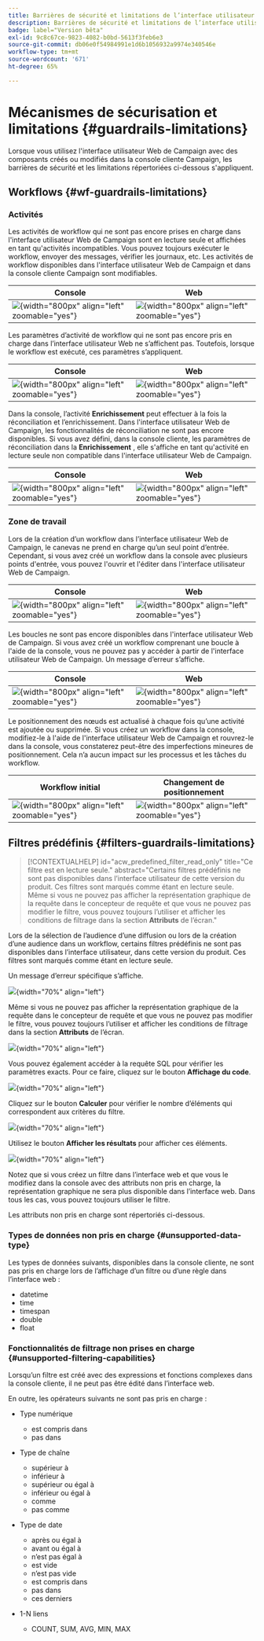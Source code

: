 ```yaml
---
title: Barrières de sécurité et limitations de l’interface utilisateur Web de Campaign
description: Barrières de sécurité et limitations de l’interface utilisateur Web de Campaign
badge: label="Version bêta"
exl-id: 9c8c67ce-9823-4082-b0bd-5613f3feb6e3
source-git-commit: db06e0f54984991e1d6b1056932a9974e340546e
workflow-type: tm+mt
source-wordcount: '671'
ht-degree: 65%

---
```


# Mécanismes de sécurisation et limitations {#guardrails-limitations}

Lorsque vous utilisez l&#39;interface utilisateur Web de Campaign avec des composants créés ou modifiés dans la console cliente Campaign, les barrières de sécurité et les limitations répertoriées ci-dessous s&#39;appliquent.

## Workflows {#wf-guardrails-limitations}

### Activités

Les activités de workflow qui ne sont pas encore prises en charge dans l&#39;interface utilisateur Web de Campaign sont en lecture seule et affichées en tant qu&#39;activités incompatibles. Vous pouvez toujours exécuter le workflow, envoyer des messages, vérifier les journaux, etc. Les activités de workflow disponibles dans l&#39;interface utilisateur Web de Campaign et dans la console cliente Campaign sont modifiables.

| Console | Web |
| --- | --- |
| ![](assets/limitations-activities-console.png){width="800px" align="left" zoomable="yes"} | ![](assets/limitations-activities-web.png){width="800px" align="left" zoomable="yes"} |

Les paramètres d’activité de workflow qui ne sont pas encore pris en charge dans l’interface utilisateur Web ne s’affichent pas. Toutefois, lorsque le workflow est exécuté, ces paramètres s’appliquent.

| Console | Web |
| --- | --- |
| ![](assets/limitations-options-console.png){width="800px" align="left" zoomable="yes"} | ![](assets/limitations-options-web.png){width="800px" align="left" zoomable="yes"} |

Dans la console, l’activité **Enrichissement** peut effectuer à la fois la réconciliation et l’enrichissement. Dans l&#39;interface utilisateur Web de Campaign, les fonctionnalités de réconciliation ne sont pas encore disponibles. Si vous avez défini, dans la console cliente, les paramètres de réconciliation dans la **Enrichissement** , elle s&#39;affiche en tant qu&#39;activité en lecture seule non compatible dans l&#39;interface utilisateur Web de Campaign.

| Console | Web |
| --- | --- |
| ![](assets/limitations-options-console.png){width="800px" align="left" zoomable="yes"} | ![](assets/limitations-options-web.png){width="800px" align="left" zoomable="yes"} |

### Zone de travail

Lors de la création d’un workflow dans l’interface utilisateur Web de Campaign, le canevas ne prend en charge qu’un seul point d’entrée. Cependant, si vous avez créé un workflow dans la console avec plusieurs points d&#39;entrée, vous pouvez l&#39;ouvrir et l&#39;éditer dans l&#39;interface utilisateur Web de Campaign.

| Console | Web |
| --- | --- |
| ![](assets/limitations-multiple-console.png){width="800px" align="left" zoomable="yes"} | ![](assets/limitations-multiple-web.png){width="800px" align="left" zoomable="yes"} |

Les boucles ne sont pas encore disponibles dans l&#39;interface utilisateur Web de Campaign. Si vous avez créé un workflow comprenant une boucle à l&#39;aide de la console, vous ne pouvez pas y accéder à partir de l&#39;interface utilisateur Web de Campaign. Un message d’erreur s’affiche.

| Console | Web |
| --- | --- |
| ![](assets/limitations-loops-console.png){width="800px" align="left" zoomable="yes"} | ![](assets/limitations-loops-web.png){width="800px" align="left" zoomable="yes"} |

Le positionnement des nœuds est actualisé à chaque fois qu’une activité est ajoutée ou supprimée. Si vous créez un workflow dans la console, modifiez-le à l&#39;aide de l&#39;interface utilisateur Web de Campaign et rouvrez-le dans la console, vous constaterez peut-être des imperfections mineures de positionnement. Cela n’a aucun impact sur les processus et les tâches du workflow.

| Workflow initial | Changement de positionnement |
| --- | --- |
| ![](assets/limitations-positioning1.png){width="800px" align="left" zoomable="yes"} | ![](assets/limitations-positioning2.png){width="800px" align="left" zoomable="yes"} |

## Filtres prédéfinis {#filters-guardrails-limitations}

>[!CONTEXTUALHELP]
>id="acw_predefined_filter_read_only"
>title="Ce filtre est en lecture seule."
>abstract="Certains filtres prédéfinis ne sont pas disponibles dans l’interface utilisateur de cette version du produit. Ces filtres sont marqués comme étant en lecture seule. Même si vous ne pouvez pas afficher la représentation graphique de la requête dans le concepteur de requête et que vous ne pouvez pas modifier le filtre, vous pouvez toujours l’utiliser et afficher les conditions de filtrage dans la section **Attributs** de l’écran."

Lors de la sélection de l’audience d’une diffusion ou lors de la création d’une audience dans un workflow, certains filtres prédéfinis ne sont pas disponibles dans l’interface utilisateur, dans cette version du produit. Ces filtres sont marqués comme étant en lecture seule.

Un message d’erreur spécifique s’affiche.

![](assets/filter-unavailable.png){width="70%" align="left"}

Même si vous ne pouvez pas afficher la représentation graphique de la requête dans le concepteur de requête et que vous ne pouvez pas modifier le filtre, vous pouvez toujours l’utiliser et afficher les conditions de filtrage dans la section **Attributs** de l’écran.

![](assets/rule-edit.png){width="70%" align="left"}

Vous pouvez également accéder à la requête SQL pour vérifier les paramètres exacts. Pour ce faire, cliquez sur le bouton **Affichage du code**.

![](assets/rule-code-view.png){width="70%" align="left"}

Cliquez sur le bouton **Calculer** pour vérifier le nombre d’éléments qui correspondent aux critères du filtre.

![](assets/rule-calculate.png){width="70%" align="left"}

Utilisez le bouton **Afficher les résultats** pour afficher ces éléments.

![](assets/rule-view-results.png){width="70%" align="left"}

Notez que si vous créez un filtre dans l’interface web et que vous le modifiez dans la console avec des attributs non pris en charge, la représentation graphique ne sera plus disponible dans l’interface web. Dans tous les cas, vous pouvez toujours utiliser le filtre.

Les attributs non pris en charge sont répertoriés ci-dessous.

### Types de données non pris en charge {#unsupported-data-type}

Les types de données suivants, disponibles dans la console cliente, ne sont pas pris en charge lors de l’affichage d’un filtre ou d’une règle dans l’interface web :

* datetime
* time
* timespan
* double
* float

### Fonctionnalités de filtrage non prises en charge {#unsupported-filtering-capabilities}

Lorsqu’un filtre est créé avec des expressions et fonctions complexes dans la console cliente, il ne peut pas être édité dans l’interface web.

En outre, les opérateurs suivants ne sont pas pris en charge :

* Type numérique
   * est compris dans
   * pas dans

* Type de chaîne
   * supérieur à
   * inférieur à
   * supérieur ou égal à
   * inférieur ou égal à
   * comme
   * pas comme

* Type de date
   * après ou égal à
   * avant ou égal à
   * n’est pas égal à
   * est vide
   * n’est pas vide
   * est compris dans
   * pas dans
   * ces derniers

* 1-N liens
   * COUNT, SUM, AVG, MIN, MAX
